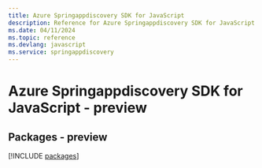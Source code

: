 ```yaml
---
title: Azure Springappdiscovery SDK for JavaScript
description: Reference for Azure Springappdiscovery SDK for JavaScript
ms.date: 04/11/2024
ms.topic: reference
ms.devlang: javascript
ms.service: springappdiscovery
---
```

# Azure Springappdiscovery SDK for JavaScript - preview
## Packages - preview
[!INCLUDE [packages](springappdiscovery-index.md)]